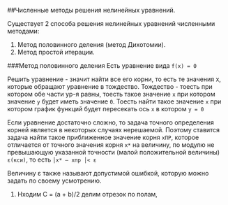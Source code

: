 ##Численные методы решения нелинейных уравнений.

Существует 2 способа решения нелинейных уравнений 
численными методами:

1) Метод половинного деления (метод Дихотомии).
2) Метод простой итерации.

###Метод половинного деления 
Есть уравнение вида `f(x) = 0`

Решить уравнение - значит найти все его корни, то есть те значения x,
которые обращают уравнение в тождество. Тождество - тоесть при котором
обе части ур-я равны, тоесть такое значение `x` при котором 
значение `y` будет иметь значение `0`. Тоесть найти такое значение `x`
при котором график функций будет пересекать ось `x` в котором
`y = 0` 

Если уравнение достаточно сложно, то задача точного определения корней
является в некоторых случаях нерешаемой. Поэтому ставится задача найти
такое приближенное значение корня `xПP`, которое отличается от точного значения 
корня `x*` на величину, по модулю не превышающую указанной точности
(малой положительной величины) `ε(кси)`, то есть `│x* – xпр │< ε`

Величину ε также называют допустимой ошибкой, которую можно задать по 
своему усмотрению.

1) Нходим С = (a + b)/2 делим отрезок по полам,  


